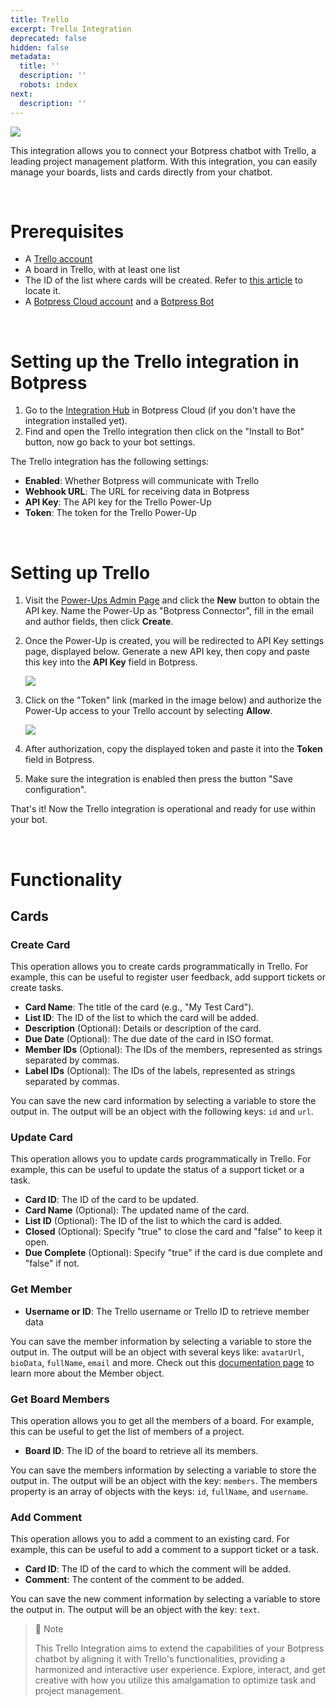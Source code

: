 ```yaml
---
title: Trello
excerpt: Trello Integration
deprecated: false
hidden: false
metadata:
  title: ''
  description: ''
  robots: index
next:
  description: ''
---
```

![](https://files.readme.io/0a91107-image.png)

This integration allows you to connect your Botpress chatbot with Trello, a leading project management platform. With this integration, you can easily manage your boards, lists and cards directly from your chatbot.

<br />

# Prerequisites

* A [Trello account](https://trello.com/)
* A board in Trello, with at least one list
* The ID of the list where cards will be created. Refer to [this article](https://community.atlassian.com/t5/Trello-questions/How-do-I-find-the-LIST-ID/qaq-p/2272862) to locate it.
* A [Botpress Cloud account](https://sso.botpress.cloud) and a [Botpress Bot](https://botpress.com/docs/cloud/getting-started/create-and-publish-your-chatbot/)

<br />

# Setting up the Trello integration in Botpress

1. Go to the [Integration Hub](https://app.botpress.cloud/hub) in Botpress Cloud (if you don't have the integration installed yet).
2. Find and open the Trello integration then click on the "Install to Bot" button, now go back to your bot settings.

The Trello integration has the following settings:

* **Enabled**: Whether Botpress will communicate with Trello
* **Webhook URL**: The URL for receiving data in Botpress
* **API Key**: The API key for the Trello Power-Up
* **Token**: The token for the Trello Power-Up

<br />

# Setting up Trello

1. Visit the [Power-Ups Admin Page](https://trello.com/power-ups/admin) and click the **New** button to obtain the API key. Name the Power-Up as "Botpress Connector", fill in the email and author fields, then click **Create**.
2. Once the Power-Up is created, you will be redirected to API Key settings page, displayed below. Generate a new API key, then copy and paste this key into the **API Key** field in Botpress. 

   ![](https://files.readme.io/5243a12-image.png)
3. Click on the "Token" link (marked in the image below) and authorize the Power-Up access to your Trello account by selecting **Allow**.

   ![](https://files.readme.io/25fec25-image.png)
4. After authorization, copy the displayed token and paste it into the **Token** field in Botpress.
5. Make sure the integration is enabled then press the button "Save configuration".

That's it! Now the Trello integration is operational and ready for use within your bot.

<br />

# Functionality

## Cards

### Create Card

This operation allows you to create cards programmatically in Trello. For example, this can be useful to register user feedback, add support tickets or create tasks.

* **Card Name**: The title of the card (e.g., "My Test Card").
* **List ID**: The ID of the list to which the card will be added.
* **Description** (Optional): Details or description of the card.
* **Due Date** (Optional): The due date of the card in ISO format.
* **Member IDs** (Optional): The IDs of the members, represented as strings separated by commas.
* **Label IDs** (Optional): The IDs of the labels, represented as strings separated by commas.

You can save the new card information by selecting a variable to store the output in. The output will be an object with the following keys: `id` and `url`.

### Update Card

This operation allows you to update cards programmatically in Trello. For example, this can be useful to update the status of a support ticket or a task.

* **Card ID**: The ID of the card to be updated.
* **Card Name** (Optional): The updated name of the card.
* **List ID** (Optional): The ID of the list to which the card is added.
* **Closed** (Optional): Specify "true" to close the card and "false" to keep it open.
* **Due Complete** (Optional): Specify "true" if the card is due complete and "false" if not.

### Get Member

* **Username or ID**: The Trello username or Trello ID to retrieve member data

You can save the member information by selecting a variable to store the output in. The output will be an object with several keys like: `avatarUrl`, `bioData`, `fullName`, `email` and more. Check out this [documentation page](https://developer.atlassian.com/cloud/trello/rest/api-group-members/) to learn more about the Member object.

### Get Board Members

This operation allows you to get all the members of a board. For example, this can be useful to get the list of members of a project.

* **Board ID**: The ID of the board to retrieve all its members.

You can save the members information by selecting a variable to store the output in. The output will be an object with the key: `members`. The members property is an array of objects with the keys: `id`, `fullName`, and `username`.

### Add Comment

This operation allows you to add a comment to an existing card. For example, this can be useful to add a comment to a support ticket or a task.

* **Card ID**: The ID of the card to which the comment will be added.
* **Comment**: The content of the comment to be added.

You can save the new comment information by selecting a variable to store the output in. The output will be an object with the key: `text`.

> 📘 Note
>
> This Trello Integration aims to extend the capabilities of your Botpress chatbot by aligning it with Trello's functionalities, providing a harmonized and interactive user experience. Explore, interact, and get creative with how you utilize this amalgamation to optimize task and project management.

